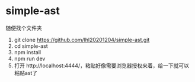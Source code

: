 # simple-ast
随便找个文件夹
1. git clone https://github.com/lhl20201204/simple-ast.git
2. cd simple-ast
3. npm install
4. npm run dev
5. 打开 http://localhost:4444/，粘贴好像需要浏览器授权来着，给一下就可以粘贴ast了
